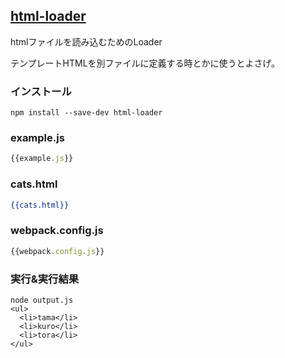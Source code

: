 ## [html-loader](https://github.com/webpack/html-loader)
htmlファイルを読み込むためのLoader

テンプレートHTMLを別ファイルに定義する時とかに使うとよさげ。

### インストール

```console
npm install --save-dev html-loader
```

### example.js

```javascript:example.js
{{example.js}}
```

### cats.html

```html:cats.html
{{cats.html}}
```

### webpack.config.js

```javascript:webpack.config.js
{{webpack.config.js}}
```

### 実行&実行結果

```console 
node output.js
<ul>
  <li>tama</li>
  <li>kuro</li>
  <li>tora</li>
</ul>
```
